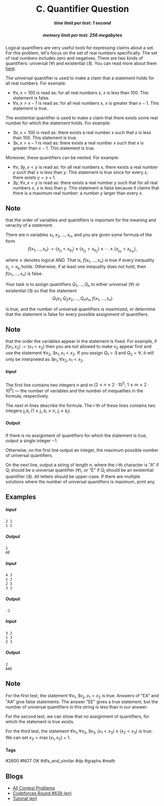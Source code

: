 <h1 style='text-align: center;'> C. Quantifier Question</h1>

<h5 style='text-align: center;'>time limit per test: 1 second</h5>
<h5 style='text-align: center;'>memory limit per test: 256 megabytes</h5>

Logical quantifiers are very useful tools for expressing claims about a set. For this problem, let's focus on the set of real numbers specifically. The set of real numbers includes zero and negatives. There are two kinds of quantifiers: universal ($\forall$) and existential ($\exists$). You can read more about them [here](https://en.wikipedia.org/wiki/Quantifier_(logic)).

The universal quantifier is used to make a claim that a statement holds for all real numbers. For example:

* $\forall x,x<100$ is read as: for all real numbers $x$, $x$ is less than $100$. This statement is false.
* $\forall x,x>x-1$ is read as: for all real numbers $x$, $x$ is greater than $x-1$. This statement is true.

The existential quantifier is used to make a claim that there exists some real number for which the statement holds. For example:

* $\exists x,x<100$ is read as: there exists a real number $x$ such that $x$ is less than $100$. This statement is true.
* $\exists x,x>x-1$ is read as: there exists a real number $x$ such that $x$ is greater than $x-1$. This statement is true.

Moreover, these quantifiers can be nested. For example:

* $\forall x,\exists y,x<y$ is read as: for all real numbers $x$, there exists a real number $y$ such that $x$ is less than $y$. This statement is true since for every $x$, there exists $y=x+1$.
* $\exists y,\forall x,x<y$ is read as: there exists a real number $y$ such that for all real numbers $x$, $x$ is less than $y$. This statement is false because it claims that there is a maximum real number: a number $y$ larger than every $x$.

## Note

 that the order of variables and quantifiers is important for the meaning and veracity of a statement.

There are $n$ variables $x_1,x_2,\ldots,x_n$, and you are given some formula of the form $$ f(x_1,\dots,x_n):=(x_{j_1}<x_{k_1})\land (x_{j_2}<x_{k_2})\land \cdots\land (x_{j_m}<x_{k_m}), $$

where $\land$ denotes logical AND. That is, $f(x_1,\ldots, x_n)$ is true if every inequality $x_{j_i}<x_{k_i}$ holds. Otherwise, if at least one inequality does not hold, then $f(x_1,\ldots,x_n)$ is false.

Your task is to assign quantifiers $Q_1,\ldots,Q_n$ to either universal ($\forall$) or existential ($\exists$) so that the statement $$ Q_1 x_1, Q_2 x_2, \ldots, Q_n x_n, f(x_1,\ldots, x_n) $$

is true, and the number of universal quantifiers is maximized, or determine that the statement is false for every possible assignment of quantifiers.

## Note

 that the order the variables appear in the statement is fixed. For example, if $f(x_1,x_2):=(x_1<x_2)$ then you are not allowed to make $x_2$ appear first and use the statement $\forall x_2,\exists x_1, x_1<x_2$. If you assign $Q_1=\exists$ and $Q_2=\forall$, it will only be interpreted as $\exists x_1,\forall x_2,x_1<x_2$.

##### Input

The first line contains two integers $n$ and $m$ ($2\le n\le 2\cdot 10^5$; $1\le m\le 2\cdot 10^5$) — the number of variables and the number of inequalities in the formula, respectively.

The next $m$ lines describe the formula. The $i$-th of these lines contains two integers $j_i$,$k_i$ ($1\le j_i,k_i\le n$, $j_i\ne k_i$).

##### Output

If there is no assignment of quantifiers for which the statement is true, output a single integer $-1$.

Otherwise, on the first line output an integer, the maximum possible number of universal quantifiers.

On the next line, output a string of length $n$, where the $i$-th character is "A" if $Q_i$ should be a universal quantifier ($\forall$), or "E" if $Q_i$ should be an existential quantifier ($\exists$). All letters should be upper-case. If there are multiple solutions where the number of universal quantifiers is maximum, print any.

## Examples

##### Input


```text
2 1
1 2
```
##### Output


```text
1
AE
```
##### Input


```text
4 3
1 2
2 3
3 1
```
##### Output


```text
-1
```
##### Input


```text
3 2
1 3
2 3
```
##### Output


```text
2
AAE
```
## Note

For the first test, the statement $\forall x_1, \exists x_2, x_1<x_2$ is true. Answers of "EA" and "AA" give false statements. The answer "EE" gives a true statement, but the number of universal quantifiers in this string is less than in our answer.

For the second test, we can show that no assignment of quantifiers, for which the statement is true exists.

For the third test, the statement $\forall x_1, \forall x_2, \exists x_3, (x_1<x_3)\land (x_2<x_3)$ is true: We can set $x_3=\max\{x_1,x_2\}+1$.



#### Tags 

#2600 #NOT OK #dfs_and_similar #dp #graphs #math 

## Blogs
- [All Contest Problems](../Codeforces_Round_639_(Div._1).md)
- [Codeforces Round #639 (en)](../blogs/Codeforces_Round_639_(en).md)
- [Tutorial (en)](../blogs/Tutorial_(en).md)
